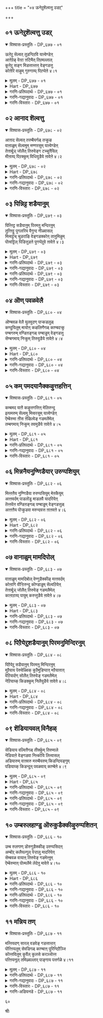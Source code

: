 +++
title = "०४ ऊनेऱुशॆल्वत्तु उडऱ्"

+++


## ०१ ऊनेऱुशॆल्वत्तु उडऱ्

<details open><summary>विश्वास-प्रस्तुतिः - DP_६७७ - ०१</summary>

ऊऩेऱु सॆल्वत् तुडऱ्पिऱवि याऩ्वेण्डेऩ्  
आऩेऱेऴ् वॆऩ्ऱा ऩटिमैत् तिऱमल्लाल्  
कूऩेऱु सङ्ग मिडत्ताऩ्तऩ् वेङ्गडत्तु  
कोऩेरि वाऴुम् गुरुगाय्प् पिऱप्पेऩे ४।१
</details>

<details><summary>मूलम् - DP_६७७ - ०१</summary>

ऊऩेऱु सॆल्वत् तुडऱ्पिऱवि याऩ्वेण्डेऩ्  
आऩेऱेऴ् वॆऩ्ऱा ऩटिमैत् तिऱमल्लाल्  
कूऩेऱु सङ्ग मिडत्ताऩ्तऩ् वेङ्गडत्तु  
कोऩेरि वाऴुम् गुरुगाय्प् पिऱप्पेऩे ४।१
</details>

<details><summary>Hart - DP_६७७</summary>

I do not want this body that is a bundle of flesh:  
I want to be born as a kurugu bird that lives  
on the branches of the trees in Thiruvenkaṭam  
of him with a conch in his left hand  
who conquered seven strong bulls:  
I want only to be his slave:
</details>

<details><summary>गरणि-प्रतिपदार्थः - DP_६७७ - ०१</summary>

ऊन्=मांसवु, एऱु=वृद्धियागुव, शॆल्वत्तु=सम्पत्तिन, उडल्=\(मानव\)देहद, पिऱवि=हुट्टन्नु, यान्=नानु, वेण्डेन्=बेडुवुदिल्ल, एऱु=वृषभगळु, एऴ्=एळन्नु, वॆन्ऱान्=जयिसिद, आन्=परमपुरुषन, अडिमै=सेवॆ माडुव, तिऱम्=ऒडलन्नु, अल्लाल्=अल्लदॆ, कू एऱु=चॆन्नागि सुरुळिसुत्तिरुव, शङ्गम्=शङ्खवन्नु, इडत्तान् तन्=ऎडगैयल्लि हिडिदवन, वेङ्गडत्तु=वॆङ्कटाचलदल्लि, कोनेरि=स्वामिय सरोवरदल्लि, वाऴ्=बाळुव, कुरुहु=कॊक्करॆ इत्यादि कीळु जन्तु, आय्=आगि, पिरप्पेने=हुट्टुवॆनु नानु.
</details>

<details><summary>गरणि-गद्यानुवादः - DP_६७७ - ०१</summary>

मांसवु बॆळॆयुव सम्पत्तिनिन्द कूडिद\(मानव\)देहद जन्मवन्नु नानु बेडुवुदिल्ल. एळु वृषभगळन्नु \(ऒब्बने\) जयिसिद परमपुरुषन सेवॆ माडुव ऒडलन्नु मात्रवे बेडुत्तेनॆ. ऎडगैयल्लि चॆन्नागि सुरुळिसुत्तिरुव शङ्खवन्नु हिडिदवनाद स्वामिय, वॆङ्कटाचलदल्लिरुव स्वामिय सरोवरदल्लि बाळुव कीळुप्राणियागियादरू नानु हुट्टुत्तेनॆ.\(१\)
</details>

<details><summary>गरणि-विस्तारः - DP_६७७ - ०१</summary>

कुलशेखररु हेळुत्तरॆ- सर्वसमर्थनाद भगवन्तनल्लि नानु बेडुवुदु ऒन्दे ऒन्दन्नु-अवन सेवॆ माडुवन्थ ऒडलॊन्दन्नु दयॆनीडु ऎन्दु. मांसवन्नु बॆळॆसि कॊब्बिसुव मानव देह ननगॆ बेडवे बेड. अदु अतिश्रेष्ठवादद्दिरबहुदु. ननगॆ ऒदगुवुदु भगवत्कृपॆयिन्द, ऎन्थ कीळु जन्मवादरू चिन्तॆयिल्ल. अदरिन्द निरन्तरवागि भगवन्तन सेवॆ नडसुवन्तादरॆ साकु. उदाहरणॆगॆ- तिरुमलॆयल्लि नॆलसिरुव, तन्न ऎडगैयल्लि ऒळ्ळॆय बलमुरिशङ्खवन्नु हिडिदिरुव श्रीवॆङ्कटाचलपतिय सन्निधियल्लिरुव स्वामिय सरोवरदल्लि \(स्वामिपुष्करणियल्लि\) ऒन्दु कॊक्करॆयागियो इल्लवे इन्नाव कीळुजन्तुवागिये नानु हुट्टिदरॆ साकु. अदरिन्द ननगॆ तृप्ति. स्वामिगॆ अत्यन्त प्रियवाद आ पुष्करिणिय नीरन्नु स्वामिय सेवॆगागि स्वच्छगॊळिसलु नन्न आ जन्मक्कॆ तक्कन्तॆ निस्स्वार्थवाद

४८

अल्पसेवॆ सल्लिसुवुदक्कॆ ननगॆ अवकाश दॊरॆयुवुदल्लवे?

याव जन्म श्रेष्ठ? भगवन्तनिगू अवन भक्तरिगू सेवॆ माडद कॊब्बि बॆळॆयुव “श्रेष्ठ”वॆन्दु हॊगळिसिकॊळ्ळुव मानव जन्मवो, अथवा निस्स्वार्थवागि भगवन्तन कैङ्कर्यदल्लि परोक्षवागियादरू तॊडगिरुव “कीळु” प्राणिय जन्मवो? इदु ई पाशुरद मुख्य विषय.

“एळु वृषभगळन्नु जयिसिद्दु”-कृष्णावतारद सङ्गति. सत्यॆ ऎम्बवळन्नु मदुवॆयागलु फणवागि ऒड्डिद्द एळु वृषभगळन्नु कृष्णनु ऒब्बने सुलभवागि जयिसिद महापराक्रमद विषय.

“भगवन्तनिगॆ नेरवागि सेवॆ सल्लिसलु आगदिद्दरॆ चिन्तॆयिल्ल. अवन भक्तर सेवॆयन्नु माडूवुदु दॊरॆतरॆ साकु. परोक्षवागि अदु भगवन्तन सेवॆये आगुवुदु”-इदु कुलशेखरर भक्तितत्त्व. पारमार्थिक सेवॆ मुख्य. अदन्नु माडबेकु. हेगॆ? भगवन्तन भक्तन भक्तन भक्तनागियादरू\!
</details>

## ०२ आनाद शॆल्वत्तु

<details open><summary>विश्वास-प्रस्तुतिः - DP_६७८ - ०२</summary>

आऩाद सॆल्वत् तरम्बैयर्गळ् तऱ्कुऴ  
वाऩाळुम् सॆल्वमुम् मण्णरसुम् याऩ्वेण्डेऩ्  
तेऩार्बूञ् जोलैत् तिरुवेङ्ग टच्चुऩैयिल्  
मीऩाय्प् पिऱक्कुम् विधियुडैये ऩावेऩे ४।२
</details>

<details><summary>मूलम् - DP_६७८ - ०२</summary>

आऩाद सॆल्वत् तरम्बैयर्गळ् तऱ्कुऴ  
वाऩाळुम् सॆल्वमुम् मण्णरसुम् याऩ्वेण्डेऩ्  
तेऩार्बूञ् जोलैत् तिरुवेङ्ग टच्चुऩैयिल्  
मीऩाय्प् पिऱक्कुम् विधियुडैये ऩावेऩे ४।२
</details>

<details><summary>Hart - DP_६७८</summary>

I do not want endless wealth or status,  
I don’t want to be surrounded by heavenly women  
or have the joy of ruling the sky  
and a kingdom on the earth:  
I want to be born as a fish in a spring  
in Thiruvenkaṭam filled with groves  
flourishing with flowers that drip honey:
</details>

<details><summary>गरणि-प्रतिपदार्थः - DP_६७८ - ०२</summary>

आनाद=अळिविल्लद, शॆल्वत्तु=सम्पत्तन्नुळ्ळ, अरम्बैयरहळ्=रम्भॆयरु, तन्=तन्नन्नु, शूऴ=सुत्तुवरिदिरुव, वान्=स्वर्गलोकवन्नु\(मेलण लोकगळन्नु\) आळुम्=आळुव, शॆल्वमुम्=ऐश्वर्यवन्नू\(भाग्यवन्नू\) मण्=भूलोकद, अरशुम्=अरसत्ववन्नु, यान्=नानु, वेण्डेन्=बेडॆनु, तेन्=जेनु, आर=तुम्बिरुव, पू=हूगळ, शोलै=तोपुगळिरुव, तिरुवेङ्गड=पवित्रवाद वॆङ्कटाचलद, शुनैयिल्=बॆट्टद सरोवरगळल्लि, मीन् आय्=मीनागि, पिऱक्कूम्=हुट्टुव, विदि-भाग्यवन्नु, उडैयेन्=पडॆदवनु, आवेने=आगुवॆने?
</details>

<details><summary>गरणि-गद्यानुवादः - DP_६७८ - ०२</summary>

अळिविल्लद सम्पत्तन्नुळ्ळ रम्भॆयरु तन्नन्नु सुत्तुवरिदिरुव, मेलण लोकगळन्नु आळुव सौभाग्यवन्नागलि, भूलोकद अरसत्ववन्नागलि नानु बेडॆनु. पवित्रवाद वॆङ्कटाचलद मेलॆ जेनुतुम्बिद हूदोपुगळिन्द सुत्तिवरिदिरुव बॆट्टद सरोवरगळल्लि मीनागि हुट्टि बाळुव भाग्यवन्नु नानु पडॆदवनागुत्तेनॆये?\(२\)
</details>

<details><summary>गरणि-विस्तारः - DP_६७८ - ०२</summary>

कुलशेखररु हेळुत्तारॆ- ननगॆ देवतॆगळ अमरत्ववू बेड. अणिमादि अष्टभोगगळू बेड. नित्ययौवनवतियरू सुरसुन्दरियरू

४९

आद रम्भॆ मॊदलाद अप्सर स्त्रीयर सौख्यवू बेड. स्वर्गादि मेलणलोकगळ आळ्वॆकॆयू बेड. भूमिय मेलॆ बदुकिरुवष्टु कालवादरू भूलोकद अरसत्ववन्नु कॊडुवॆनॆन्दरू बेड. पवित्रवाद तिरुमलॆय मेलॆ, जेनु सुरिसुव हूगळिन्द तुम्बिरुव हूदोटगळिन्द सुत्तिवरिदिरुव बॆट्टद सरोवरगळल्लि नानॊन्दु मीनागि जीविसुवुदादरॆ, अदुनन्न अपरूपवाद भाग्य ऎन्दु परिगणिसुत्तेनॆ. अदन्नु नानु पडॆयबल्लॆने?

स्वर्गादि सुखभोगगळु ऎष्टे सुखकरवादरू, ऎष्टे सन्तोषवन्नु तन्दरू, अवु अशाश्वत. गळिसिद पुण्यरशि सवॆयुव तनक स्वर्गादि सुखगळु. अनन्तर अल्लिन्द भूमिगॆ उरुळलेबेकु. भूलोकद सुखसन्तोषगळु राजत्वदिन्द उण्टागुवुवे? राजनागि अनुभविसुव मानसिक दैहिक हिंसॆगळॆष्टॆन्नुवुदु\! तोरिकॆय सुखवन्नु सुखवॆन्दु तृप्तिपट्टुकॊळ्ळुव तनक अदु चॆन्नागिये काणुत्तदॆ. वास्तववाद अदर कष्टकोटलॆगळन्नु अनुभविसि अरितुकॊण्डागले राजत्व ऎन्दॆन्दिगू बेडवॆन्निसुवुदु. आद्दरिन्द निजवाद, शाश्वतवाद सुखभोगगळॆम्बुदु भगवन्तन सान्निध्यवे\! अदन्नु पडॆदुकॊळ्ळुवुदक्कागि ऎल्ल प्रयत्नगळन्नू नडसबेकु. अन्थ प्रयत्नगळल्लि भगवन्तनु भूलोकदल्लि नॆलसिरुव दिव्यक्षेत्रगळल्लि तानू ऒन्दु प्राणियागि बदुकिरुवुदु. आ मूलकवे भगवन्तन सेवॆ माडुवुदु. हीगॆ सेवॆ माडुत्ता माडुत्ता भगवन्तन कृपाकटाक्षक्कॆ पात्रनागि कडॆगॆ, भगवन्तनन्ने सेरुवुदु. पूर्णतृप्तियू परमानन्दवू ऒदगुवुदु आगले. ई तत्त्वदन्तॆ कुलशेखररु तिरुपतिय बॆट्टद सरोवरदल्लि ऒन्दु मीनागियादरू जीविसिरलु अपेक्षिसुवुदु.
</details>

## ०३ पिन्निट्ट शडैयानुम्

<details open><summary>विश्वास-प्रस्तुतिः - DP_६७९ - ०३</summary>

पिऩ्ऩिट्ट सडैयाऩुम् पिरमऩु मन्दिरऩुम्  
तुऩ्ऩिट्टु पुगलरिय वैगुन्द नीळ्वासल्  
मिऩ्वट्टच् चुडराऴि वेङ्गडक्कोऩ् ताऩुमिऴुम्  
पॊऩ्वट्टिल् पिडित्तुडऩे पुगप्पॆऱुवे ऩावेऩे ४।३
</details>

<details><summary>मूलम् - DP_६७९ - ०३</summary>

पिऩ्ऩिट्ट सडैयाऩुम् पिरमऩु मन्दिरऩुम्  
तुऩ्ऩिट्टु पुगलरिय वैगुन्द नीळ्वासल्  
मिऩ्वट्टच् चुडराऴि वेङ्गडक्कोऩ् ताऩुमिऴुम्  
पॊऩ्वट्टिल् पिडित्तुडऩे पुगप्पॆऱुवे ऩावेऩे ४।३
</details>

<details><summary>Hart - DP_६७९</summary>

He carries a shining round discus:  
Shiva with matted hair, Nanmuhan and Indra  
could not enter the divine entrance of Vaikuṇṭam  
even when they approached it,  
but I will enter holding the golden plate  
that the king of Thiruvenkaṭam ate from:
</details>

<details><summary>गरणि-प्रतिपदार्थः - DP_६७९ - ०३</summary>

पिन्निट्ट=हॆणॆदिरुव, शडैयानुम्=जडॆयन्नुळ्ळवनू, पिरमनुम्=ब्रह्मनू, इन्दिरनुम्=देवेन्द्रनू, तुन्निट्टु=ऒट्टुगूडि\(सिक्किकॊण्डु\), पुहल्=ऒळहोगुवुदक्कॆ, अरिय=तिळियदॆ इरुव, वैहुन्दम्=भूलोक वैकुण्ठवॆनिसिद तिरुपतिय देवालयद, नीळ् वाशल्=ऎत्तरवाद बागिलिनल्लि, मिन्=मिञ्चिनन्तॆ हॊळॆयुव, वट्टम्=गुण्डगिरुव, शुडर्=तेजोमयवाद, आऴि=चक्रायुधवन्नुळ्ळ, वेङ्गडम् कोन् तान्=वॆङ्कटाचलद अधिपतिय, उमिऴुम्=उगुळन्नु, पॊन्=चिन्नद, वट्टिल्=बट्टलिनल्लि, पिडित्तु=हिडिदु, उडने=आ कूडले, पुहप्पॆऱुवेन्\(पुह पॆऱुवेन्\)=ऒळक्कॆ होगलु अवकाश
</details>

<details><summary>गरणि-गद्यानुवादः - DP_६७९ - ०३</summary>

५०
</details>

<details><summary>गरणि-प्रतिपदार्थः - DP_६७९ - ०३</summary>

पडॆयुववनु, आवेने=आदेने.
</details>

<details><summary>गरणि-गद्यानुवादः - DP_६७९ - ०३</summary>

हॆणॆदुकॊण्डिरुव जडॆयवनू, ब्रह्मनू, देवेन्द्रनू ऒट्टिगॆ सिक्किकॊण्डु ऒळहोगुवुदक्कॆ तिळियदॆ इरुव भूलोकवैकुण्ठवॆनिसिद तिरुपतिय देवालयद ऎत्तरवाद बागिलिनल्लि\(निन्तिरलागि\) मिञ्चिनन्तॆ हॊळॆयुव गुण्डगिरुव तेजोमयवाद चक्रायुधवन्नुळ्ळ तिरुमलॆय अधिपतिय उगुळन्नु चिन्नद बट्टलिनल्लि हिडिदु आ कूडले ऒळक्कॆ होगलु नानु अवकाश पडॆयुवनादेने?\(३\)
</details>

<details><summary>गरणि-विस्तारः - DP_६७९ - ०३</summary>

कुलशेखररु हम्बलिसुत्तारॆ- तिरुवॆङ्कटाचलद पवित्र देवालयद मुम्भागदल्लि तुम्बिकॊण्डिरुव भक्तर सन्दणियल्लि हॆणॆदुकॊण्डिरुव जडॆयवनाद परशिवनू, चतुर्मुख ब्रह्मनू, देवेन्द्रनू सिक्किकॊण्डु देवालयद दॊड्डबागिलिन मूलक ऒळक्कॆ होगलु तिळियदॆ नलुगि होगुत्तिद्दारॆ. आदरॆ, नन्न कैयल्लि ऒन्दु चिन्नद बट्टलन्नु हिडिदु, भगवण्टन बायिनीरन्नु\(उगुळन्नु\) अदरल्लि शेखरिसुव कैङ्कर्यक्कॆन्दु नानु बागिलल्लि काणिसिकॊण्ड कूडले भक्तादिगळॆल्लरू पक्कक्कॆ सरिदु निल्लुवन्तॆयू, ननगॆ मॊदलु ऒळक्कॆ होगलु दारिमाडिकॊडुवन्तॆयू, ब्रह्मरुद्रादिगळिगॆ नन्नन्नु कण्डु भ्रान्तियुण्टागुवन्तॆयू, ननगॆ अवकाशवॊदगिबरुवुदे?

भगवन्तन अन्तरङ्ग भक्तनिगॆ देवादि देवतॆगळिगॆ, ब्रह्मरुद्रादिगळिगॆ, दॊरॆयदॆ इरुव अवकाशविदॆ. अदन्नु भक्तनादवनु पडॆदुकॊळ्ळलु प्रयत्निसबेकु. निस्स्वार्थकैङ्कर्यदिन्दले अदन्नुपडॆयलु साध्य.
</details>

## ०४ ऒण् पवळवेलै

<details open><summary>विश्वास-प्रस्तुतिः - DP_६८० - ०४</summary>

ऒण्बवळ वेलै युलवुदण् पाऱ्कडलुळ्  
कण्दुयिलुम् मायोऩ् कऴलिणैगळ् काण्बदऱ्कु  
पण्बगरुम् वण्डिऩङ्गळ् पण्बाडुम् वेङ्गडत्तु  
सॆण्बगमाय् निऱ्कुम् तिरुवुडैये ऩावेऩे ४।४
</details>

<details><summary>मूलम् - DP_६८० - ०४</summary>

ऒण्बवळ वेलै युलवुदण् पाऱ्कडलुळ्  
कण्दुयिलुम् मायोऩ् कऴलिणैगळ् काण्बदऱ्कु  
पण्बगरुम् वण्डिऩङ्गळ् पण्बाडुम् वेङ्गडत्तु  
सॆण्बगमाय् निऱ्कुम् तिरुवुडैये ऩावेऩे ४।४
</details>

<details><summary>Hart - DP_६८०</summary>

Māyon rests on the cool milky ocean  
where fertile coral-creepers float:  
I would have the good fortune of blooming  
as a shenbaga flower in Thiruvenkaṭam hills  
where a swarm of bees sings and praises him:  
I will see the feet of Māyon, decorated with anklets,  
as he stays in the Thiruvenkaṭam hills:
</details>

<details><summary>गरणि-प्रतिपदार्थः - DP_६८० - ०४</summary>

ऒण्=प्रकाशिसुव, पवळम्=हवळद, वेलै=बळ्ळीगळु, उलवु=अलुगाडुत्तिरुव हरडिरुव, तण्=तम्पाद, पाल् कडलुळ्=हाल्गडिनल्लि, कण् तुयिलुम्=पवडिसिरुव\(योगनिद्दॆयल्लिरुव\) मायोन्=मायकारिय, कऴल्=पादगळ, इणैहळ्=जोडियन्नु, काण् बदऱ्कु=नोडुवुदक्कॆ\(नमस्करिसुवुदक्कॆ\)पण्=कीर्तियन्नु, पहरुम्=घोषिसुत्तिरुव, वण्डु इनङ्गळ्=दुम्बिगळ हिण्डुगळु, पण्-गानवन्नु, पाडुम्=हाडुत्तिरुव, वेङ्गडत्तु=तिरुमलॆयल्लि, शॆण् पहम्=सम्पिगॆ मर, आय्=आगि, निऱ्कुम्=निन्तिरुव, तिरु=भाग्यवन्नु, उडैयेन्=उळ्ळवनु,आवेने=आगबल्लॆने?
</details>

<details><summary>गरणि-गद्यानुवादः - DP_६८० - ०४</summary>

५१
</details>

<details><summary>गरणि-विस्तारः - DP_६८० - ०४</summary>

हॊळॆयुव हवळद बळ्ळिगळु हरडिरुव तम्पाद हाल्गडिनल्लि पवडिसि योगनिद्दॆयल्लिरुव मायकारिय पादगळ जॊतॆयन्नु कण्डु नमस्करिसुवुदक्कागि, अवन कीर्तियन्नु घोषिसुव दुम्बिगळ हिण्डुगळु ऎडॆबिडदॆ गान माडुत्तिरुव तिरुमलॆयल्लि सम्पिगॆय मरवागि निन्तिरुव भाग्यवन्नुळ्ळवनादेने?\(४\)

कुलशेखररु हम्बलिसुत्तारॆ- हाल्गडिनल्लि पवडिसि योगनिद्दॆमाडुव श्रीमन्नारायणनु मायकारि. निद्दॆमाडुव हागॆ पवडिसिद्दरू सह समस्त जगत्तिन ऎल्ल विधवाद जीवराशिगळ योगक्षेमवन्नु नोडिकॊळ्ळुववनु अवने. बेरॆबेरॆ क्षेत्रगळल्लि बेरॆ बेरॆ रूपवन्नु तळॆदु जीवकोटियन्नु अवनु अनुग्रहिसुत्तानॆ. तिरुमलॆय बॆट्टदमेलॆ श्रीवेङ्कटाचलपतियागि नॆलसिद्दानॆ. अवन पादयुगळवन्नु ऎडॆबिडदॆ नोडुत्ता अवक्कॆ ऎरगुत्ता, साध्यवाद सेवॆसल्लिसुत्ता इरुवुदु ऒन्दु भाग्यवे. तिरुमलॆय बॆट्टदमेलॆ ऎल्लकालदल्लू ऎडॆबिडदॆ अवन कीर्तियन्नु हाडुत्ता अलॆदाडुव दुम्बिगळ भाग्य ननगॆ बरदिद्दरू चिन्तॆयिल्ल. कीळु मेलॆन्नदॆ यावुदो ऒन्दु जन्तुवागि ऎन्दरॆ, जङ्गमरूपदल्लि भगवन्तन सेवॆ सल्लिसलु ननगॆ भाग्यवॊदगिवरदिद्दरॆ नानु चिन्तिसुवुदिल्ल. आ बॆट्टदमेलॆ ऒन्दु सम्पिगॆय मरवागि, ऒन्दु स्थावरवस्तुवागि हुट्टिदरॆ साकु. नन्न हूगळिन्दलूअदर सुवासनॆयिन्दलू भगवन्तन पादसेवॆ माडुत्तिरुत्तेनॆ. ई ऒन्दु भाग्य ननगॆ दॊरॆयुवुदे? दॊरॆतरॆ, अष्टरिन्दले ननगॆ तृप्तियागुत्तदॆ.

भगवन्तन सान्निध्यवन्नु पडॆयबेकु. अदक्कॆ याव रूपदल्लिद्दुकॊण्डु सेवॆ नडसुवन्तादरू सरियॆ. सेवॆ माडुव सुयोगवॊन्दु दॊरॆयबेकादद्दे मुख्यवाद गुरि. अदन्नु साधिसिकॊळ्ळलेबेकु. आगले जीवन सार्थक्य\!
</details>

## ०५ कम् पमदयानैक्कऴुत्तहत्तिन्

<details open><summary>विश्वास-प्रस्तुतिः - DP_६८१ - ०५</summary>

कम्बमद याऩै कऴुत्तगत्तिऩ् मेलिरुन्दु  
इऩ्पमरुम् सॆल्वमु मिव्वरसुम् याऩ्वेण्डेऩ्  
ऎम्बॆरुमा ऩीस ऩॆऴिल्वेङ् गडमलैमेल्  
तम्बगमाय् निऱ्कुम् तवमुडैये ऩावेऩे ४।५
</details>

<details><summary>मूलम् - DP_६८१ - ०५</summary>

कम्बमद याऩै कऴुत्तगत्तिऩ् मेलिरुन्दु  
इऩ्पमरुम् सॆल्वमु मिव्वरसुम् याऩ्वेण्डेऩ्  
ऎम्बॆरुमा ऩीस ऩॆऴिल्वेङ् गडमलैमेल्  
तम्बगमाय् निऱ्कुम् तवमुडैये ऩावेऩे ४।५
</details>

<details><summary>Hart - DP_६८१</summary>

I do not want to sit  
on the neck of a rutting elephant that frightens everyone  
and know the joy of riding it:  
I want to have the good fortune  
of standing as a pole in the beautiful Venkaṭam hills  
of our beloved lord:
</details>

<details><summary>गरणि-प्रतिपदार्थः - DP_६८१ - ०५</summary>

कम् पम्=नडुकवन्नु हुट्टिसुवन्थ, मदम्=मदिसिद, यानै=आनॆय, कऴुत्तु=कुत्तिगॆय, अहत्तिन् मेल्=स्थळद मेलॆ, इरुन्दु=कुळितिद्दु, इन्बु=सुखवन्नु, अमरुम्=कॊडुव\(उण्टुमाडुव\), शॆल्वमुम्=सम्पत्तन्नू, इ-अरशुम्=ई अरसुतनवन्नू, यान्=नानु, वेण्डेन्=बेडुवुदिल्ल\(आशिसुवुदिल्ल\), ऎम् पॆरुमान्=नम्म स्वामियू, ईशन्=सर्वेश्वरनू आदवन, ऎऴिल्=सॊबगिन, वेङ्गडमलैमेल्=वॆङ्कटाचलद मेलॆ, तम् पम् आय्=कम्बवागि, निऱ्कुम्=निन्तिरलु, तवम्=तपस्सन्नु, उडैयेन्=उळ्ळवनु,आवेने=आदेने?
</details>

<details><summary>गरणि-गद्यानुवादः - DP_६८१ - ०५</summary>

५२
</details>

<details><summary>गरणि-विस्तारः - DP_६८१ - ०५</summary>

नडुकवन्नु हुट्टिसुवन्थ मद्दानॆय कुत्तिगॆय स्थळदल्लि कुळितिरुवुदन्नु कॊडूव सम्फत्तन्नू ई राजत्ववन्नू नानु बेडुवुदिल्ल. नम्म स्वामियाद सर्वेश्वरन सॊबगिन वॆङ्कटाचलद मेलॆ ऒन्दु कम्बवागि निल्लुव पुण्यवन्नादरू उळ्ळवनादेने?\(५\)

कुलशेखररु हेळुत्तारॆ- ननगॆ कॊब्बिद आनॆय सवारि बेड. नानारीतिय सुखभोगगळन्नु कॊडुव सम्पत्तु बेड. राजत्ववू अदर दर्पवू बेड. ननगॆ नन्न स्वामियु नॆलसिरुव स्थळदल्लि ऒन्दु कम्बवागि निन्तिरुव भाग्यवुण्टे? अष्टु तपस्सु माडिद्देनॆये?

राजत्व, सम्पत्तु, सुखभोग, आनॆ सवारि मुन्तादुवॆल्ल प्रापञ्चिक सुखगळु., अवुगळन्नु बेडुवुदॆन्दरॆ, अल्पकालद सौख्यक्कागि बायिबिट्टन्तॆये. कुलशेखररिगॆ बेकादद्दु भगवन्तन सान्निध्यद शाश्वतवाद सुख. अदन्नु पडॆयुवुदक्कॆ तक्क हागॆ तपस्सन्नु माडीरबेकल्लवे? भगवन्तन हत्तिरद सेवॆ सिक्कदिद्दरू, भगवन्तन नॆलसिरुव स्थळदल्लि अल्पसेवॆ सल्लिसुव अवकाश दॊरॆयदिद्दरू चिन्तॆयिल्ल. अल्लि ऒन्दु कम्बवागियादरू भगवन्तन मुन्दॆ निन्तिरुव भाग्य तमगॆ दॊरॆयुवुदे? अष्टु “तपस्सन्नु माडिद्देनॆये?” ऎन्दु हेळिकॊळ्ळुत्तारॆ, कुलशेखररु.
</details>

## ०६ मिन्ननैयनुण्णिडैयार् उरुप्पशियुम्

<details open><summary>विश्वास-प्रस्तुतिः - DP_६८२ - ०६</summary>

मिऩ्ऩऩैय नुण्णिडैया रुरुप्पसियुम् मेऩकैयुम्  
अऩ्ऩवर्दम् पाडलॊडु माडलवै यादरियेऩ्  
तॆऩ्ऩवॆऩ वण्डिऩङ्गळ् पण्बाडुम् वेङ्गडत्तुळ्  
अऩ्ऩऩैय पॊऱ्कुडवा मरुन्दवत्त ऩाऩवऩे ४।६
</details>

<details><summary>मूलम् - DP_६८२ - ०६</summary>

मिऩ्ऩऩैय नुण्णिडैया रुरुप्पसियुम् मेऩकैयुम्  
अऩ्ऩवर्दम् पाडलॊडु माडलवै यादरियेऩ्  
तॆऩ्ऩवॆऩ वण्डिऩङ्गळ् पण्बाडुम् वेङ्गडत्तुळ्  
अऩ्ऩऩैय पॊऱ्कुडवा मरुन्दवत्त ऩाऩवऩे ४।६
</details>

<details><summary>Hart - DP_६८२</summary>

I do not want to enjoy  
the dance and songs of heavenly women  
like Urvasi and Menaka with waists as thin as lightning:  
I want to have the good fortune of being a golden peak  
in the Thiruvenkaṭam hills  
where bees swarm and sing “tenna, tenna:”
</details>

<details><summary>गरणि-प्रतिपदार्थः - DP_६८२ - ०६</summary>

मिन्=मिञ्चिगॆ, अनैय=समनाद, नुण्=सूक्ष्मवाद, इडैयार्=नडु उळ्ळवराद, उरुप्पशियुम्=ऊर्वशि, मेनकैयुम्= मेनकॆ इवरिगॆ, अन्नवर् तम्=समनाद \(मन्दगमनॆयराद\)स्त्रीयर, पाडलॊडुम्=हाडुगळिन्दलू, आदरियेन्=आशॆपडुवुदिल्ल, तॆन्नवॆन=”तॆन् शॆन्”ऎन्दु, वण्डु=दुम्बिगळ, इनङ्गळ्=तण्डगळु, पण् पाडुम्=गान माडुव, वेङ्गडत्तुळ्=वॆङ्कटाचलदल्लि, अन्नम्=हंसक्कॆ, अनैय=समनाद, पॊन्=चिन्नद, कुवडु=शिखर, आम्=आगुवुदक्कॆ, अरु=श्रेष्ठवाद, तवत्तान्=तपस्सन्नु माडिदवनु, नानु, आवेने=आदेने?
</details>

<details><summary>गरणि-गद्यानुवादः - DP_६८२ - ०६</summary>

मिञ्चिगॆ समनाद बळुकुव सूक्ष्मनडुवुळ्ळवराद ऊर्वशि,
</details>

<details><summary>गरणि-विस्तारः - DP_६८२ - ०६</summary>

५३

रम्भॆयरिगॆ समनाद मन्दगमनॆयराद स्त्रीयर हाडुगळिगागियू अवर हावभावद आटगळिगागियू नानु आशॆपडुवुदिल्ल. दुम्बिगळ हिण्डुगळु ऎल्लॆल्लियू “तॆन् तॆन्”ऎन्दु हाडुत्तिरुव वॆङ्कटाचलदल्लि हंसक्कॆ समनाद शुभ्रतॆयुळ्ळ चिन्नद शिखरवागिरुवुदक्कॆ श्रेष्ठवाद तपस्सन्नु माडिदवनादेने?\(६\)

बळुकुव सण्णनडुवुळ्ळवळाद, मन्दगमनॆयाद हावभाव विलासगळिन्द कूडिदवळाद, सुरसुन्दरियन्थ हॆण्णिन आकर्षणॆगॆ गण्डु सामान्यवागि ऒळगागुवुदिल्लवे? आ गण्डु सम्पत्तन्नु हॊन्दिदवनागि, राजपदवियन्नु अनुभविसुववनागि, युवकनागि, इरुववनादरॆ प्रापञ्चिक सुखभोगगळल्लि अवन मनस्सु हॆच्चागि ओडलारदे? कुलशेखररिगॆ ऎल्ल सुखभोगगळन्नु अनुभविसुव उत्तम स्थितियल्लिद्दरू अवरिगॆ अवु यावुदर मेलॆयू आशॆयिल्ल. भगवन्तनु नॆलसिरुव पवित्रवाद स्थळदल्लि अवरिगॆ ऒन्दु रूपबेकु. ऒन्दु स्थळबेकु. अल्लिद्दुकॊण्डु भगवन्तन दर्शनलाभवन्नु पडॆयुवन्तागबेकु. अदक्कागि अवरु ऒन्दु गुड्डवागिद्दरूसरियॆ, ऒन्दु शिखरवागिद्दरू सरियॆ. भगवन्तन सामीप्य दॊरॆयबेकॆन्दरॆ अदक्कॆ तक्क सिद्धतॆगळु बेकु. तपस्सन्नाचरिसि परिशुद्धभावदिन्द भगवन्तनन्नु ऒलिसिकॊळ्ळुवष्टु सिद्धतॆ इरबेकु. कुलशेखररिगॆ इरुव हम्बल इदे.
</details>

## ०७ वानाळुम् मामदिपोल्

<details open><summary>विश्वास-प्रस्तुतिः - DP_६८३ - ०७</summary>

वाऩाळुम् मामदिबोल् वॆण्गुडैक्कीऴ् मऩ्ऩवर्दम्  
कोऩागि वीऱ्ऱिरुन्दु कॊण्डाडुम् सॆल्वऱियेऩ्  
तेऩार्बूञ् जोलैत् तिरुवेङ् गडमलैमेल्  
काऩाऱाय्प् पायुम् करुत्तुडैये ऩावेऩे ४।७
</details>

<details><summary>मूलम् - DP_६८३ - ०७</summary>

वाऩाळुम् मामदिबोल् वॆण्गुडैक्कीऴ् मऩ्ऩवर्दम्  
कोऩागि वीऱ्ऱिरुन्दु कॊण्डाडुम् सॆल्वऱियेऩ्  
तेऩार्बूञ् जोलैत् तिरुवेङ् गडमलैमेल्  
काऩाऱाय्प् पायुम् करुत्तुडैये ऩावेऩे ४।७
</details>

<details><summary>Hart - DP_६८३</summary>

I do not want the luxury of sitting  
under a white royal umbrella  
bright as the moon that rules the sky:  
I want to be a forest river that flows  
from the Thiruvenkaṭam hills surrounded with groves  
blooming with flowers that drip honey:
</details>

<details><summary>गरणि-प्रतिपदार्थः - DP_६८३ - ०७</summary>

वान्=बानन्नु, आळुम्=आळुव, मा=सुन्दरवाद, मदिपोल्=पूर्णचन्द्रनन्तॆ, वॆण्=शुभ्रवाद\(बिळिय\), कुडैक्कीऴ्=कॊडॆय अडियल्लि, मन्नवर् तम्=राजरुगळ, कोन्=राजनु, आहि=आगि, वीट्रिरुन्दु=\(कुळितु\) हिरिमॆय आडळितन्नु नडसुव शॆल्वु=ऐश्वर्यवन्नु, अऱियेन्=ननगॆ तिळियदु, तेन्=जेनु, आर्=तुम्बिरुव, पू=हूगळु, शोलै=तोपुगळुळ्ळ, तिरु=पवित्रवाद, वेङ्गडमलैमेल्=वॆङ्कटाद्रिय मेलॆ, कान्=काडिन, आऱु=नदि, आय्=आगि, पायुम्=हरियुव, करुत्तु=विवेकवन्नु, उडैयेन्=उळ्ळवनु, आवेने=आदेने?
</details>

<details><summary>गरणि-गद्यानुवादः - DP_६८३ - ०७</summary>

बानन्नु आळुव सुन्दरवाद पूर्णचन्द्रनन्तॆ शुभ्रवाद बिळिय कॊडॆय अडियल्लि राजरुगळिगॆ राजनागि आळुव हिरिमॆय सम्पत्तन्नु नानरियॆ. जेनु तुम्बिद हूविन तोपुगळुळ्ळ पवित्रवाद वॆङ्कटाद्रिय मेलॆ काडुनदियागि हरियुव विवेकवन्नुळ्ळवनादेने?\(७\)
</details>

<details><summary>गरणि-विस्तारः - DP_६८३ - ०७</summary>

५४

मोडद चिह्नॆयू इल्लदन्तॆ शुद्धवागिरुव बानिनल्लि पूर्णचन्द्रनु बॆळगुत्ता इरुवुदन्नु नोडलु ऎष्टु हित\! ऎष्टु हर्ष\! हागॆये दुण्डनॆय श्वेतच्छत्रिय कॆळगॆ मिरुगुव सिंहासनदल्लि कुळितु, राजाधिराजनॆनिसि, सामन्तराजर नडुवॆ ऒड्डोलग नडसुवुदु ऎष्टु हित\! ऎन्थ हिरिमॆ\! कुलशेखररु राजनेनो दिट.अवरिगॆ राजर राजनागुव भाग्यविल्ल. अवरिगॆ आ पदवियू बेड. आ हिरिमॆय दर्पवू बेड. अदक्कॆ बदलागि, अवर हम्बलवॆल्ल भगवन्तन पादाश्रयवन्नु पडॆयबेकॆन्दु. अवरु हेळुवुदु वॆङ्कटाद्रिय मेलॆ भगवन्तनु नित्यवासियागिद्दानॆ. अदे बॆट्टद मेलॆ, भगवन्तन सन्निधियल्लि ऒन्दु सण्ण बॆट्टद नदियागि हरियुत्तिद्दरू अवरिगॆ हितवे\! आग अवर जन्म सार्थकवादद्दे\!
</details>

## ०८ पिऱैयेऱुशडैयानुम् पिरमनुमिन्दिरनुम्

<details open><summary>विश्वास-प्रस्तुतिः - DP_६८४ - ०८</summary>

पिऱैयेऱु सडैयाऩुम् पिरमऩु मिन्दिरऩुम्  
मुऱैयाय पॆरुवेळ्विक् कुऱैमुडिप्पाऩ् मऱैयाऩाऩ्  
वॆऱियार्दण् सोलैत् तिरुवेङ् गडमलैमेल्  
नॆऱियाय्क् किडक्कुम् निलैयुडैये ऩावेऩे ४।८
</details>

<details><summary>मूलम् - DP_६८४ - ०८</summary>

पिऱैयेऱु सडैयाऩुम् पिरमऩु मिन्दिरऩुम्  
मुऱैयाय पॆरुवेळ्विक् कुऱैमुडिप्पाऩ् मऱैयाऩाऩ्  
वॆऱियार्दण् सोलैत् तिरुवेङ् गडमलैमेल्  
नॆऱियाय्क् किडक्कुम् निलैयुडैये ऩावेऩे ४।८
</details>

<details><summary>Hart - DP_६८४</summary>

I want to be a path on the Thiruvenkaṭam hills  
surrounded by cool fragrant groves,  
where he stays who is the meaning of the Vedas  
and who helped Nanmuhan, Indra  
and Shiva with the crescent moon in his matted hair  
when they performed sacrifices:
</details>

<details><summary>गरणि-प्रतिपदार्थः - DP_६८४ - ०८</summary>

पिऱै=बालचन्द्रनन्नु, एऱु=एरिसिकॊण्डिरुव, शडैयनुम्=जडॆयन्नुळ्ळवनू, पिरमनुम्=ब्रह्मनू, इन्द्रिरनुम्=इन्द्रनू, मुऱै आय=तम्म तम्म क्रमवन्ननुसरिसि, पॆरु=दॊड्डदॊड्ड, वेळ् वि=यज्ञगळल्लि, कुऱै=वेदगळ मूलवस्तु, आनान्=आदवनू नॆलसिरुव, वॆऱि=परिमळदिन्द, आर्=तुम्बिद, तण्=तम्पाद, शोलै=तोपुगळ, तिरुवेङ्गडमलै मेल्=पवित्रवाद वॆङ्कटाचलद मेलॆ, नॆऱि=दारि, आय्=आगि, किडक्कूम्=बिद्दिरुव, निलै=मनस्थितियन्नु, उडैयेन्=उळ्ळवनु, आवेने=आदेने?
</details>

<details><summary>गरणि-गद्यानुवादः - DP_६८४ - ०८</summary>

बालचन्द्रनन्नु जडॆयमेलॆ एरिसिकॊण्डवनू, ब्रह्मनू,इन्द्रनू तम्मतम्म क्रमवन्ननुसरिसि माडुव दॊड्डदॊड्ड यज्ञगळल्लिन कॊरतॆगळन्नु नीगिसुववनू\(मुगिसुववनू\) वेदगळ मूलवस्तुवागिरुववनू नॆलसिरुव अप्रिमळदिन्द तुम्बिद तम्पाद तोपुगळुळ्ळ पवित्रवाद वॆङ्कटाचलद मेलॆ ऒन्दु दारियागि बिद्दिरुव मनःस्थितियन्नुळ्ळवनादेने?\(८\)
</details>

<details><summary>गरणि-विस्तारः - DP_६८४ - ०८</summary>

बालचन्द्रनन्नु जडॆयमेलॆ एरिसिकॊण्डिरुववनु, चन्द्रमौळि ईश्वर. ब्रह्मनू,शिवनू,इन्द्रनू, अवरवर पदविगॆ तक्कन्तॆ अवरवर कॆलसगळल्लि तॊडगिरुत्तारॆ. अवरु माडुव सततवाद आ कार्यगळे अवर यज्ञगळु, अवरु माडूव यज्ञगळिन्द भगवन्तनु तृप्तनागबेकॆन्दु अवरु आशिसुत्तारॆ. भगवन्तनन्नु अवरु यज्ञपुरुषनन्नागि माडिकॊळ्ळुत्तारॆ. हागॆये भगवन्तनु, अवरवर

५५

यज्ञगळल्लिन कुन्दुकॊरतॆगळन्नु निवारिसि, अवुगळन्नु पूर्णगॊळिसुत्तानॆ.

वेदगळु भगवन्तन हिरिमॆयन्नु हॊगळि हाडुत्तवॆ. अवनन्नु पडॆयुवुदु हेगॆ ऎम्बुदन्नु विवरिसि हेळुत्तवॆ. आद्दरिन्द वेदगळिगॆल्ल अवनु मूलवस्तु, निजवस्तु.

भगवन्तनु ईग अप्रिमळदिन्द तुम्बिद हूदोपुगळिन्द कूडि तम्पाद वॆङ्कटाचलद मेलॆ नॆलसिद्दानॆ. अवनन्नु काणलु भक्तरु कातररागि बॆट्टवन्नु हत्तिबरुत्तारॆ. अवरु बरुवुदक्कॆ अनुकूलिसुवन्तॆ ऒन्दु दारियागिरबेकॆन्दु कुलशेखरर हम्बल.

“दारियागि बिद्दिरुव मनःस्थितियुळ्ळवनु”- “चलिसदन्तॆ, ऒन्दु कडॆ बिद्दिरुवुदु “दारि”. ऒन्दु स्थळवन्नू मत्तॊन्दु स्थळवन्नू सेरिसुवुदु अदु. इतररॆल्ल ऒन्दॆडॆयिन्द मत्तॊन्दॆडॆगॆ होगलु अनुकूल कल्पिसुवुदु अदु. अवरु हागॆ नडॆदाडुवुदरिन्द, अदु सवॆयुवुदर हॊरतु अदक्कॆ बेरॆ याव प्रयोजवनू इल्ल. हीगॆ निस्स्वार्थवागि सेवॆ सल्लिसुवुदु दारि. हागॆये भगवन्तनिगॆ समीपवर्तिगळागि अवनिगॆ नेरवाद आन्तरङ्गिकवाद सेवॆ सल्लिसुववरु बहुमन्दि भक्तरु. अवरिगॆ अवर सेवॆगॆ याव रीतियल्लू अड्डिआतङ्कगळु बरबारदु. हागॆ अवर सेवॆ सुगमवागि नडयुवन्तॆ नोडिकॊळ्ळुवुदू सह भक्तनादवनु नडसबेकाद सत्कार्यवे. कुलशेखररिगॆ ई बगॆय सेवॆयल्लि बहळ इष्ट. भगवन्तन सेवॆ माडुव भागवतर सेवॆयन्नु माडलु अवकाश सिक्कुवुदू ऒन्दु भाग्यवे. निःस्वार्थवागि भागवतर सेवॆ सल्लिसुवन्थ मनःस्थिति तमगॆ बरबेकॆन्दु कुलशेखरर महदाशॆ.
</details>

## ०९ शॆडियायवल् विनैहळ्

<details open><summary>विश्वास-प्रस्तुतिः - DP_६८५ - ०९</summary>

सॆडियाय वल्विऩैगळ् तीर्क्कुम् तिरुमाले  
नॆडियाऩे वेङ्गडवा निऩ्कोयि लिऩ्वासल्  
अडियारुम् वाऩवरु मरम्बैयरुम् किडन्दियङ्गुम्  
पडियाय्क् किडन्दुऩ् पवळवाय् काण्बेऩे ४।९
</details>

<details><summary>मूलम् - DP_६८५ - ०९</summary>

सॆडियाय वल्विऩैगळ् तीर्क्कुम् तिरुमाले  
नॆडियाऩे वेङ्गडवा निऩ्कोयि लिऩ्वासल्  
अडियारुम् वाऩवरु मरम्बैयरुम् किडन्दियङ्गुम्  
पडियाय्क् किडन्दुऩ् पवळवाय् काण्बेऩे ४।९
</details>

<details><summary>Hart - DP_६८५</summary>

O, Thirumāl, you take away the bad karma of all:  
You are the highest ! You stay in the Thiruvenkaṭam hills:  
Devotees, the gods in the sky and Apsarases  
stand at the entrance of your temple to see you:  
I will become a step at the threshold of your temple  
and I will see your coral mouth:
</details>

<details><summary>गरणि-प्रतिपदार्थः - DP_६८५ - ०९</summary>

शॆडि आय=गिडमरगळन्तॆ ऒत्तागि बॆळॆयुव, वल्=बलिष्ठवाद, विनैहळ्=कर्मगळन्नु, तीर् क्कूम्-नीगिसुव, तिरुमाले=लक्ष्मीपतिये, नॆडियाने=हिरिमॆयुळ्ळवने, वेङ्गडवा=वॆङ्कटाचलपतिये, निन्=निन्न, कोयिलिन्=देवालयद, वाशल्-बागिलल्लि, अडियारुम्=भागवतरू, वानवरुम्=देवतॆगळू, अरम्बैयरुम्=रम्भॆ मुन्ताद सुरसुन्दरियरू, किडन्दू=इरुत्तलू, इयङ्गुम्=तुळिदाडुत्तलू इरुव, पडि आय्=मॆट्टिलु आगि, किडन्दु=बिद्दिद्दुउन्=निन्न,
</details>

<details><summary>गरणि-गद्यानुवादः - DP_६८५ - ०९</summary>

५६
</details>

<details><summary>गरणि-प्रतिपदार्थः - DP_६८५ - ०९</summary>

पवळवाय्=हवळदन्थ बायन्नु, काण्बेने=नोडुत्तिरुत्तेनॆये?
</details>

<details><summary>गरणि-गद्यानुवादः - DP_६८५ - ०९</summary>

गिडमरगळन्तॆ ऒत्तागि बॆळॆयुव बलिष्ठवाद कर्मगळन्नु नीगिसुववने, लक्ष्मीशने, हिरिमॆयुळ्ळवने, वॆङ्कटाचलपतिये निन्न देवालयद बागिलल्लि भक्तरू देवतॆगळू रम्भॆ मुन्ताद सुरसुन्दरियरू निन्तिरुत्तलू तुळिदाडुत्तलू इरुव मॆट्टिलागि बिद्दिद्दु निन्न हवळदन्थ बायन्नु नोडुत्तिरुवॆने?\(९\)
</details>

<details><summary>गरणि-विस्तारः - DP_६८५ - ०९</summary>

हिन्दिन पाशुरदल्लि भगवन्तन बळिगॆ भक्तरन्नु कॊण्डॊय्युव ऒन्दु “दारि” यागिरबेकॆन्दु कुलशेखररु अपेक्षिसिदरु. भगवन्तनल्लिगॆ होगुवुदज्जॆ दारि इरुवुदु ऒन्दे ऒन्देये? दारिगळु असङ्ख्यातवागिल्लवे? याव भक्तनिगॆ याव दारि बेको अदन्नु हिडिदु अवनु भगवन्तनन्नु सेरबहुदल्ल\! तावु याव “दारि”आगिद्दारो अदन्ने हिडिदु भक्तरॆल्लरू नडॆदाडुवुदु निजवे? ऒन्दु वेळॆ, आ “दारि”यल्लि ऒब्ब भक्तनू नडॆदुबरदिद्दरॆ? अदु, आग व्यर्थवल्लवे? तम्म इष्टार्थसिद्धिसुवुदिल्लवल्ला\! हीगॆल्ला कुलशेखररु योचिसिरब्कु.

आद्दरिन्दले., अवरु ई पाशुरदल्लि अदक्किन्तलू इन्नू उत्तमवाद कोरिकॆयन्नु भगवन्तनल्लि सल्लिसुत्तिद्दारॆ. वॆङ्कटाचलद मेलिरुव देवालयदल्लि भगवन्तनु नॆलसिद्दानॆ. अवन दर्शनार्थिगळागि भक्तरू, देवतॆगळू रम्भॆ मॊदलाद सुरसुन्दरियरू ऎडॆबिडदॆ नडॆदाडुत्तारॆ.देवालय बागिलल्लि इरुव मॆट्टिलिन मेलॆ अवरु तम्म तम्म सरदिगागि कादु निन्तिरुत्तारॆ. बागिलन्नु दाटिकॊण्डु तुळिदुकॊण्डे ओडाडबेकागुवुदु. भगवन्तन दर्शनक्कॆन्दु बरुव यारू आ मॆट्टिलन्नु तुळियदॆ होगुवुदक्कॆ आगुवुदे इल्ल. अन्थ “मॆट्टिलु” तावागबेकॆन्दु अवरीग कोरिकॊळ्ळुत्तारॆ.

कुलशेखरर कोरिकॆयिन्द अवरिगॆ ऎरडु फलगळु एककालदल्लि लभिसुवुवु. भक्तरल्लि तावु सल्लिसबेकाद सेवॆगॆ याव च्युतियू बारदन्तॆ ऎडॆबिडदॆ नडॆयुवुदु अल्लदॆ, भगवन्तन मन्दहासवन्नु बीरुव चॆन्दुटिगळन्नु अवरु सदा नोडुत्तले इरबहुदु. ऎन्थ उत्तमवाद स्थळ अदु\! भागवत सेवॆयू नडॆयुवुदु, भगवन्तन सान्निध्यवू लभिसुवुदु\!

कुलशेखरर कोरिकॆयल्लि नम्रतॆय मितियॆष्टु ऎम्बुदु कण्डुबरुत्तदॆ. भगवन्तवन्नु ऒलिसिकॊळ्ळुवुदक्कॆ एनेनु माडबेकु ऎम्बुदन्नु अदु तिळिसुत्तदॆ.
</details>

## १० उम्बरुलहाण्डु ऒरुकुडैक्कीऴुरुप्पशितन्

<details open><summary>विश्वास-प्रस्तुतिः - DP_६८६ - १०</summary>

उम्ब रुलगाण् डॊरुगुडैक्कीऴ् उरुप्पसिदऩ्  
अम्बॊऱ् कलैयल्गुल् पॆऱ्ऱालु मादरियेऩ्  
सॆम्बवळ वायाऩ् तिरुवेङ् गडमॆऩ्ऩुम्  
ऎम्बॆरुमाऩ् पॊऩ्मलैमे लेदेऩु मावेऩे ४।१०
</details>

<details><summary>मूलम् - DP_६८६ - १०</summary>

उम्ब रुलगाण् डॊरुगुडैक्कीऴ् उरुप्पसिदऩ्  
अम्बॊऱ् कलैयल्गुल् पॆऱ्ऱालु मादरियेऩ्  
सॆम्बवळ वायाऩ् तिरुवेङ् गडमॆऩ्ऩुम्  
ऎम्बॆरुमाऩ् पॊऩ्मलैमे लेदेऩु मावेऩे ४।१०
</details>

<details><summary>Hart - DP_६८६</summary>

Even if I were to become the king  
of the world of the gods,  
rule it beneath a sole umbrella  
and enjoy the waist of Urvasi,  
decorated with beautiful golden ornaments,  
I would not want it:  
I want to become anything on the golden hills  
of Thiruvenkaṭam of my lord: :
</details>

<details><summary>गरणि-प्रतिपदार्थः - DP_६८६ - १०</summary>

उम्बर्=स्वर्गवासिगळ, उलहु=लोकवन्नॆल्ला
</details>

<details><summary>गरणि-गद्यानुवादः - DP_६८६ - १०</summary>

५७
</details>

<details><summary>गरणि-प्रतिपदार्थः - DP_६८६ - १०</summary>

ऒरु=ऒन्दे ऒन्दु, कुडैक्कीऴ्=श्वेतच्छत्रिय कॆळगॆ, आण्डु=आळुत्ता, उरुप्पशि तन्=ऊर्वशिय, अम्=सुन्दरवाद, पॊन् तलै=पीताम्बरवन्नु धरिसिद, अल् हुल्=पक्कगळन्नु\(नितम्बगळन्नु\) पॆट्रालुम्=दॊरकिसिकॊट्टरू, आदरियेन्=\(अवुगळन्नु\)आशिसुवुदिल्ल, शॆम्=कॆम्पगॆ, पवळम्=हवळदन्तॆ, वायान्=बायुळ्ळवनाद, तिरुवेङ्गडम्=श्रीवॆङ्कटाचलपति, ऎन्नुम्=ऎम्ब, ऎम् पॆरुमान्=नन्न स्वामिय, पॊन्=चिन्नदन्थ, मलैमेल्=बॆट्टद मेलॆ, एदेनुम्=यावुदादरू आवेने=आगुवॆने?
</details>

<details><summary>गरणि-गद्यानुवादः - DP_६८६ - १०</summary>

मेलण लोकगळन्नॆल्ला ऒन्दे आधिपत्यक्कॆ ऒळपडिसि अदन्नु आळुवन्तॆयू ऊर्वशियु पीताम्बरवन्न धरिसिद रन्न नितम्बगळन्नु दॊरकिसिकॊडुवुदादरू अवु यावुदन्नू नानु आशिसुवुदिल्ल. हवळदन्तॆ चॆन्दुटिय श्रीवॆङ्कटाचलपति ऎन्नुव नन्न स्वामिय चिन्नद बॆट्टद मेलॆ एनादरॊन्दु वस्तुवागुवॆने?\(१०\)
</details>

<details><summary>गरणि-विस्तारः - DP_६८६ - १०</summary>

मनुष्यनादवनिगॆ स्वर्गाधिपत्य दॊरॆयुवुदॆम्बुदे बहळ विरळ. अदन्नु पडॆदुकॊळ्ळुवुदक्कॆ अदॆष्टु पुण्यमाडिरबेको\!”बरिय देवेन्द्र पट्ट मात्रवल्ल. ऎल्ल ऊर्ध्वलोकगळ आधिपत्यवन्नू निनगॆ नीडुत्तेनॆ. जॊतॆगॆ अवुगळ ऎल्ल सुखसन्तोषगळन्नू ऒदगिसुत्तेनॆ”ऎन्दाग याव मनुष्य ताने अदक्कॆ बायिबिडदिद्दानु?

कुलशेखररिगॆ अदु यावुदू बेड. अवरिगॆ बेकादद्दॆल्ल वॆङ्कटाचलपति नॆलॆगॊण्डिरुव चिन्नद बॆट्टद मेलॆ यावुदो ऒन्दु वस्तुवागि बिद्दिरुवुदु. अदक्किन्तलू उत्तमवाद भाग्य अवरिगॆ बेरॊन्दिल्ल.

स्वर्गादिसुखगळॆल्लवू माडिद पुण्यविशेषदिन्द ऒदगि बरुत्तदॆ. आदरॆ, पुण्यवॆल्ल करगि होगुव तनकले अवुगळ लाभ. ऎन्दमेलॆ, भूलोकद सुखभोगक्किन्तलू स्वर्गसुख हॆच्चु ऎनिसिदरू, अदेनु शाश्वतवादद्दे? आद्दरिन्द कुलशेखररिगॆ इन्थ “क्षणिक” सुखगळु, बन्धनतरुव सौख्यगळु बेड. भगवन्तनु नॆलॆगॊण्डिरुव पवित्रवाद स्थळदल्लि यावुदो ऒन्दु वस्तुवादरू साकु. भगवन्तन सान्निध्यद सुख अदरिन्द दॊरॆयुवुदु. भक्तर पादधूळि लभिसुवुदु. अदु शाश्वतवाद जीवनवागुवुदु. जनन मरणदिन्द अवरन्नु दूरमाडुवुदु.
</details>

## ११ मन्निय तण्

<details open><summary>विश्वास-प्रस्तुतिः - DP_६८७ - ११</summary>

मऩ्ऩियदण् सारल् वडवेङ् गडत्ताऩ्ऱऩ्  
पॊऩ्ऩियलुम् सेवडिगळ् काण्बाऩ् पुरिन्दिऱैञ्जि  
कॊऩ्ऩविलुम् कूर्वेल् कुलसे करञ्जॊऩ्ऩ  
पऩ्ऩियनूल् तमिऴ्वल्लार् पाङ्गाय पत्तर्गळे ४।११
</details>

<details><summary>मूलम् - DP_६८७ - ११</summary>

मऩ्ऩियदण् सारल् वडवेङ् गडत्ताऩ्ऱऩ्  
पॊऩ्ऩियलुम् सेवडिगळ् काण्बाऩ् पुरिन्दिऱैञ्जि  
कॊऩ्ऩविलुम् कूर्वेल् कुलसे करञ्जॊऩ्ऩ  
पऩ्ऩियनूल् तमिऴ्वल्लार् पाङ्गाय पत्तर्गळे ४।११
</details>

<details><summary>गरणि-प्रतिपदार्थः - DP_६८७ - ११</summary>

मन्निय=शाश्वतवाद, तण्=तम्पन्नुण्टु माडुव, शारल्=बॆट्टद तप्पलुगळुळ्ळ, वडवेङ्गडत्तान् तन्=उत्तरद वॆङ्कटाचलपतिय, पॊन्=चिन्नवन्नु, इयलुम्=बॆलॆकट्टुव, शे=कॆम्पाद, अडिगळ्=पादगळन्नु, काण् बान्=काणुवुदक्कॆ, पुरिन्दु=आशॆपट्टु, इऱैञ्जि=साष्टाङ्गवॆरगि, कॊल्=कॊल्लुव विद्यॆयल्लि, नविलुम्=पळगिरुव, कूर्=हरितवाद, वेल्=वेलायुधवुळ्ळ, कुलशेकरन्=कुलशेखरनु, शॊन्न=हेळिद, पन्निय=हॊगळिकॆय, नूल्=कवनवन्नु, तमिऴ्=तमिळिनल्लि, वल्लार्=बल्लवरु, पाङ्गु आय=नम्रतॆय, पत्तर् हळे=भक्तरे आगुत्तारॆ.
</details>

<details><summary>गरणि-गद्यानुवादः - DP_६८७ - ११</summary>

शाश्वतवाद तम्पन्नु कॊडुव बॆट्टद तप्पलुगळन्नुळ्ळ \(उत्तरद\)वॆङ्कटाचलपतिय चिन्नदष्टु बॆलॆबाळुव कॆम्पाद तिरुवडिगळन्नु काणुवुदक्कॆ आशॆपट्टु, साष्टाङ्गवॆरगि कॊल्लुव विद्यॆयल्लि पळगिदवनू हरितवाद वेलायुधधारियू आद कुलशेखरनु हेळिद हॊगळिकॆय\(स्तोत्ररूपद\)कवनवन्नु तमिळीनल्लि बल्लवरु विनम्रभक्तरे आगुत्तारॆ.\(११\)
</details>

<details><summary>गरणि-विस्तारः - DP_६८७ - ११</summary>

ई तिरुमॊऴिय पाशुरगळल्लि कुलशेखररु कॆन्दावरॆयन्तॆ सुन्दरवू कोमलवू आगिरुव भगवन्तन तिरुवडीगळन्नु काणबेकॆम्ब गाढवाद तम्म मनदाशॆयन्नु तोण्डिकॊण्डिद्दारॆ. भगवन्तनन्नु ऎडॆबिडदॆ नोडुत्तिरुवुदू, भगवन्तन पादसेवॆ माडुत्तिरुवुदू ऒन्दु अपरूपवाद भाग्य. आ भाग्य तमगॆ दॊरॆयुवन्तागुवुदे? मनुष्यनागि जन्मतळॆद मात्रक्कॆ तमगॆ आ सेवॆ मीसलादन्तॆये? मनुष्यनिगिन्तलू शुद्धवागि निस्वार्थवागि सेवॆ सल्लिसुव जीवजन्तुगळिल्लवे? यावुदादरॊन्दु जन्तुवागि भगवन्तनु नॆलॆगॊण्डिरुव स्थळदल्ले इद्दुकॊण्डु अवनिगॆ सेवॆ सल्लिसबेकॆम्बुदु कुलशेखरर महदाशॆ.

भगवन्तन अत्यन्त हत्तिरद किङ्कररागि अवन सेवॆयल्लिये तॊडगिरुव भक्तरु अनेकरुण्टु. अवरु अन्तरङ्गभक्तरु. अवरन्तॆ तमगू आ भाग्य दॊरॆयुवुदे? नेरवागि भगवन्तन सेवॆ माडलु आगदिद्दरू कुलशेखररिगॆ चिन्तॆयिल्ल. परोक्षवागि आदरू भगवन्तन सेवॆ तमगॆ लभिसुवन्तागलि\! भगवन्तन भक्तर सेवकनागिरुव भाग्यवादरू तमगॆ दॊरॆयलि ऎन्नुत्तारॆ.

अदू लभ्यवागदिद्दरॆ, बेरॆ यावुदादरॊन्दु जन्तुवागियो मरवागियो कल्लागियो कम्बवागियो भगवन्तन सेवॆयन्नु तावु सल्लिसुव भाग्यवुण्टागलि ऎन्दु अवरु हम्बलिसुत्तारॆ. उदाहरणॆगॆ- तिरुवॆङ्कटाचलद मेलॆ भगवन्तनु नॆलसिद्दानॆ. स्वामिगॆ भक्तकोटि बहुमन्दि. अवरॆल्ल अवन दर्शनाकाङ्क्षिगळागि किक्किरिदु निन्तिरुत्तारॆ. अवरॊडनॆ सेरिकॊळ्ळुव भाग्य तमगॆ\(कुलशेखररिगॆ\) सिक्कदॆ होदरू चिन्तॆयिल्ल. भगवन्तन सेवॆयन्नु तावु माडबेकु. अदन्नु यावरूपदल्लिद्दुकॊण्डु माडिदरू सरियॆ.

५९

स्वामिपुष्करिणियल्लि ऒन्दु कॊक्करॆयागि आ नीरन्नु शुद्धगॊळिसि भगवन्तन सेवॆगॆ अदन्नु सिद्धपडिसबहुदु. अल्लिये ऒन्दु मीनागिद्दुकॊण्डु तन्न ल्पसेवॆयन्नु माडबहुदु. बॆट्टद मेलॆ ऒन्दु सम्पिगॆय मरवागि तन्न हूगळिन्दलू, अदर परिमळदिन्दलू भगवन्तन सेवॆ माडबहुदु. अदे बॆट्टद मेलॆ ऒन्दु गुड्डवागि, ऒन्दु शिखरवागि, ऒन्दु कोडुगल्लागि इद्दरू साकु. आ ऎत्तरद स्थळदिन्द भगवन्तनन्नु ऎडॆबिडदॆ नोडुत्तिरबहुदु अथवा. भगवन्तन मुम्भागदल्लि ऒन्दु कल्लिन कम्बवागि निन्तरू साकु. अथवा भक्तरु ऎल्ल कालदल्लू तुळिदाडुवन्थ देवालयद मॆट्टलिन कल्लागि बिद्दिद्दरू सार्थकवे. तिरुमलॆय मेलॆ यावुदादरू ऒन्दु वस्तुवागि बिद्दिद्दरू ऒळिते. अदरिन्द, भगवन्तन नगुमुखवन्नु सदा नोडुत्तिरुवन्तादरू अवरिगॆ हितवे\!

“कॊल्लुव विद्यॆयल्लि पळगिद, हरितवाद वेलायुधवन्नु हिडिद” राजनाद कुलशेखररु संस्कारद प्रभावदिन्द अत्युत्तम श्रेणिय भक्तरागि, भगवन्तन तिरुवडिगळीगागिये हम्बलिसिदरु. अवर मनःस्थितियन्नू भक्तिभाववन्नू, नम्रतॆय रीतियन्नू ई तिरुमॊऴिय पाशुरगळु विवरिसि हेळुत्तवॆ. भगवन्तन हॆग्गळिकॆयन्नु ऎत्ति आडुवाग, अवन समर्थवाद अद्भुतकार्यगळन्नु हॊगळुवाग, अवरु तम्म दीनतॆ ऎष्टॆम्बुदन्नु जॊतॆजॊतॆयागि तोरिसिकॊण्डु बन्दिद्दारॆ. तमिळिनल्लि बरॆदिरुव अवर ई कवनगळन्नु चॆन्नागि अर्थवत्तागि अरितुकॊण्डवरू सह भगवन्तन अडिदावरॆगळिगागि कातरपडुव विनम्र भक्तरे आगुत्तारॆ. इदे ई तिरुमॊऴिय फलश्रुति.
</details>

<details><summary>गरणि-अडियनडे - DP_६८७ - ११</summary>

ऊन्, आनाद, पिन्, ऒण्, कम्बम्, मिन्, पिऱै, शॆडि, उम्बर्, मन्निय, \(तरु\)
</details>

६०

श्रीः
